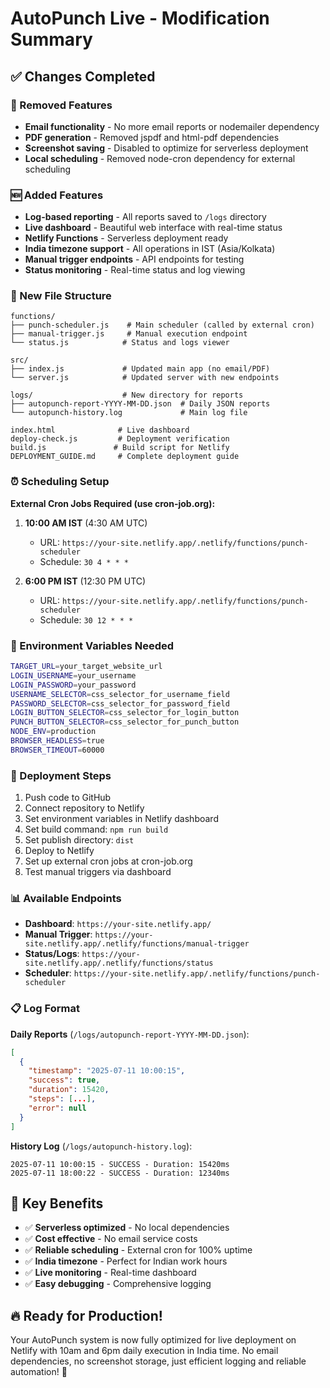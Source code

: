 # AutoPunch Live - Modification Summary

## ✅ Changes Completed

### 🚫 Removed Features
- **Email functionality** - No more email reports or nodemailer dependency
- **PDF generation** - Removed jspdf and html-pdf dependencies
- **Screenshot saving** - Disabled to optimize for serverless deployment
- **Local scheduling** - Removed node-cron dependency for external scheduling

### 🆕 Added Features
- **Log-based reporting** - All reports saved to `/logs` directory
- **Live dashboard** - Beautiful web interface with real-time status
- **Netlify Functions** - Serverless deployment ready
- **India timezone support** - All operations in IST (Asia/Kolkata)
- **Manual trigger endpoints** - API endpoints for testing
- **Status monitoring** - Real-time status and log viewing

### 📁 New File Structure
```
functions/
├── punch-scheduler.js    # Main scheduler (called by external cron)
├── manual-trigger.js     # Manual execution endpoint
└── status.js            # Status and logs viewer

src/
├── index.js             # Updated main app (no email/PDF)
└── server.js            # Updated server with new endpoints

logs/                    # New directory for reports
├── autopunch-report-YYYY-MM-DD.json  # Daily JSON reports
└── autopunch-history.log             # Main log file

index.html              # Live dashboard
deploy-check.js         # Deployment verification
build.js               # Build script for Netlify
DEPLOYMENT_GUIDE.md     # Complete deployment guide
```

### ⏰ Scheduling Setup
**External Cron Jobs Required (use cron-job.org):**

1. **10:00 AM IST** (4:30 AM UTC)
   - URL: `https://your-site.netlify.app/.netlify/functions/punch-scheduler`
   - Schedule: `30 4 * * *`

2. **6:00 PM IST** (12:30 PM UTC)
   - URL: `https://your-site.netlify.app/.netlify/functions/punch-scheduler`
   - Schedule: `30 12 * * *`

### 🔧 Environment Variables Needed
```bash
TARGET_URL=your_target_website_url
LOGIN_USERNAME=your_username
LOGIN_PASSWORD=your_password
USERNAME_SELECTOR=css_selector_for_username_field
PASSWORD_SELECTOR=css_selector_for_password_field
LOGIN_BUTTON_SELECTOR=css_selector_for_login_button
PUNCH_BUTTON_SELECTOR=css_selector_for_punch_button
NODE_ENV=production
BROWSER_HEADLESS=true
BROWSER_TIMEOUT=60000
```

### 🚀 Deployment Steps
1. Push code to GitHub
2. Connect repository to Netlify
3. Set environment variables in Netlify dashboard
4. Set build command: `npm run build`
5. Set publish directory: `dist`
6. Deploy to Netlify
7. Set up external cron jobs at cron-job.org
8. Test manual triggers via dashboard

### 📊 Available Endpoints
- **Dashboard**: `https://your-site.netlify.app/`
- **Manual Trigger**: `https://your-site.netlify.app/.netlify/functions/manual-trigger`
- **Status/Logs**: `https://your-site.netlify.app/.netlify/functions/status`
- **Scheduler**: `https://your-site.netlify.app/.netlify/functions/punch-scheduler`

### 📋 Log Format
**Daily Reports** (`/logs/autopunch-report-YYYY-MM-DD.json`):
```json
[
  {
    "timestamp": "2025-07-11 10:00:15",
    "success": true,
    "duration": 15420,
    "steps": [...],
    "error": null
  }
]
```

**History Log** (`/logs/autopunch-history.log`):
```
2025-07-11 10:00:15 - SUCCESS - Duration: 15420ms
2025-07-11 18:00:22 - SUCCESS - Duration: 12340ms
```

## 🎯 Key Benefits
- ✅ **Serverless optimized** - No local dependencies
- ✅ **Cost effective** - No email service costs
- ✅ **Reliable scheduling** - External cron for 100% uptime
- ✅ **India timezone** - Perfect for Indian work hours
- ✅ **Live monitoring** - Real-time dashboard
- ✅ **Easy debugging** - Comprehensive logging

## 🔥 Ready for Production!
Your AutoPunch system is now fully optimized for live deployment on Netlify with 10am and 6pm daily execution in India time. No email dependencies, no screenshot storage, just efficient logging and reliable automation! 🚀
